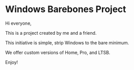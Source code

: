 # Windows Barebones Project

Hi everyone,

This is a project created by me and a friend.

This initiative is simple, strip Windows to the bare minimum.

We offer custom versions of Home, Pro, and LTSB.

Enjoy!
